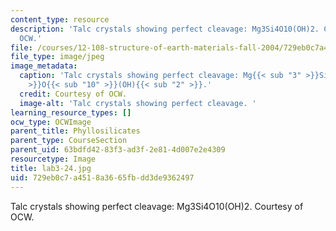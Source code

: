 ```yaml
---
content_type: resource
description: 'Talc crystals showing perfect cleavage: Mg3Si4O10(OH)2. Courtesy of
  OCW.'
file: /courses/12-108-structure-of-earth-materials-fall-2004/729eb0c7a4518a3665fbdd3de9362497_lab3-24.jpg
file_type: image/jpeg
image_metadata:
  caption: 'Talc crystals showing perfect cleavage: Mg{{< sub "3" >}}Si{{< sub "4"
    >}}O{{< sub "10" >}}(OH){{< sub "2" >}}.'
  credit: Courtesy of OCW.
  image-alt: 'Talc crystals showing perfect cleavage. '
learning_resource_types: []
ocw_type: OCWImage
parent_title: Phyllosilicates
parent_type: CourseSection
parent_uid: 63bdfd42-83f3-ad3f-2e81-4d007e2e4309
resourcetype: Image
title: lab3-24.jpg
uid: 729eb0c7-a451-8a36-65fb-dd3de9362497
---
```

Talc crystals showing perfect cleavage: Mg3Si4O10(OH)2. Courtesy of OCW.

